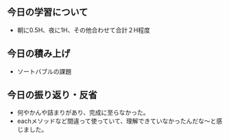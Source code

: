 ## 今日の学習について
- 朝に0.5H、夜に1H、その他合わせて合計２H程度
## 今日の積み上げ
- ソートバブルの課題
## 今日の振り返り・反省
- 何やかんや詰まりがあり、完成に至らなかった。
- eachメソッドなど間違って使っていて、理解できていなかったんだな〜と感じました。
